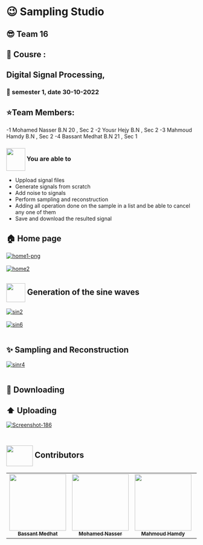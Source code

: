 # :wink:  Sampling Studio 
## :sunglasses: Team 16 
## :newspaper: Cousre : 
## Digital Signal Processing,
### :date: semester 1, date 30-10-2022 
## :star:Team Members:
-1 Mohamed Nasser B.N 20 , Sec 2
-2 Yousr Hejy     B.N    , Sec 2
-3 Mahmoud Hamdy  B.N    , Sec 2
-4 Bassant Medhat B.N 21 , Sec 1

### <img align= "center" width=50px height=60px src="https://media2.giphy.com/media/8pEnqbR2gapFekW4KK/giphy.gif?cid=ecf05e47ire2dp6wrcli5orn0gddraxve7sug4v3753pquxa&rid=giphy.gif&ct=s">  You are able to 


- Uppload signal files
- Generate signals from scratch
- Add noise to signals 
- Perform sampling and reconstruction 
- Adding all operation done on the sample in a list and be able to cancel any one of them
- Save and download the resulted signal

## :house: Home page
<a href="https://ibb.co/B4dkMDk"><img src="https://i.ibb.co/SQWSCTS/home1-png.png" alt="home1-png" border="0"></a>
<br></br>
<a href="https://ibb.co/YLp0Byj"><img src="https://i.ibb.co/x7JFqf5/home2.png" alt="home2" border="0"></a>


## <img align= center width=50px height=50px src="https://thumbs.gfycat.com/HeftyDescriptiveChimneyswift-size_restricted.gif"> Generation of the sine waves 
<a href="https://ibb.co/PjG2BRN"><img src="https://i.ibb.co/yPFzLDX/sin2.png" alt="sin2" border="0"></a>
<br></br>
<a href="https://ibb.co/q0LN4nC"><img src="https://i.ibb.co/z8WXL5F/sin6.png" alt="sin6" border="0"></a>
<br></br>
## ✨  Sampling and Reconstruction 
<a href="https://ibb.co/NWSwjzz"><img src="https://i.ibb.co/3SztNHH/sinr4.png" alt="sinr4" border="0"></a>
<br></br>
## :open_file_folder: Downloading 

## :arrow_up: Uploading 
<a href="https://ibb.co/J22TYym"><img src="https://i.ibb.co/9220xVc/Screenshot-186.png" alt="Screenshot-186" border="0"></a>
 <br></br>	

## <img  align="center" width= 70px height =55px src="https://media0.giphy.com/media/Xy702eMOiGGPzk4Zkd/giphy.gif?cid=ecf05e475vmf48k83bvzye3w2m2xl03iyem3tkuw2krpkb7k&rid=giphy.gif&ct=s"> Contributors <a id ="Contributors"></a>

<table align="center" >
  <tr>
        <td align="center"><a href="https://github.com/bassantmedhat"><img src="https://avatars.githubusercontent.com/u/85830264?v=4" width="150px;" alt=""/><br /><sub><b>Bassant Medhat</b></sub></a><br /></td>
     <td align="center"><a href="https://github.com/mohamed33333"><img src="https://avatars.githubusercontent.com/u/66921605?v=4" width="150px;" alt=""/><br /><sub><b>Mohamed Nasser</b></sub></a><br /></td>
    <td align="center"><a href="https://github.com/MahmoudHamddy" ><img src="https://avatars.githubusercontent.com/u/67794892?v=4" width="150px;" alt=""/><br /><sub><b>Mahmoud Hamdy</b></sub></a><br />
    </td>
    <td align="center"><a href="https://github.com/YousrHejy"><img src="https://avatars.githubusercontent.com/u/93473042?v=4" width="150px;" alt=""/><br /><sub><b>YousrHejy</b></sub></a><br />
     </td>
  </tr>
</table>
